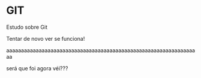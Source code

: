 # GIT
Estudo sobre Git

Tentar de novo ver se funciona!

aaaaaaaaaaaaaaaaaaaaaaaaaaaaaaaaaaaaaaaaaaaaaaaaaaaaaaaaaaaaaaaaaa

será que foi agora véi???
